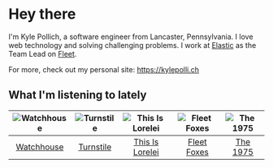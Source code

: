 # Hey there


I'm Kyle Pollich, a software engineer from Lancaster, Pennsylvania. I love web technology and solving challenging problems.
I work at [Elastic](https://www.elastic.co/) as the Team Lead on [Fleet](https://www.elastic.co/guide/en/fleet/current/fleet-overview.html).

For more, check out my personal site: https://kylepolli.ch

## What I'm listening to lately

<!-- begin artists -->
  |![Watchhouse](https://i.scdn.co/image/ab6761610000f178d4cf73dc366d37ad8c23b7d0)|![Turnstile](https://i.scdn.co/image/ab6761610000f178a4c3fd0017b42344516dc16c)|![This Is Lorelei](https://i.scdn.co/image/ab6761610000f17847a79a4b43ca5741f6f4d289)|![Fleet Foxes](https://i.scdn.co/image/ab6761610000f1787d2e812e63d6df77ee087b47)|![The 1975](https://i.scdn.co/image/ab6761610000f1780c6e752cbb1e6d1416970f5a)|
  |:---:|:---:|:---:|:---:|:---:|
  |[Watchhouse](https://open.spotify.com/artist/675tsBPpaZtqyiBwEf3ZEP)|[Turnstile](https://open.spotify.com/artist/2qnpHrOzdmOo1S4ox3j17x)|[This Is Lorelei](https://open.spotify.com/artist/0GmYGGZZIU8vHbI0bAXZun)|[Fleet Foxes](https://open.spotify.com/artist/4EVpmkEwrLYEg6jIsiPMIb)|[The 1975](https://open.spotify.com/artist/3mIj9lX2MWuHmhNCA7LSCW)|
<!-- end artists -->
